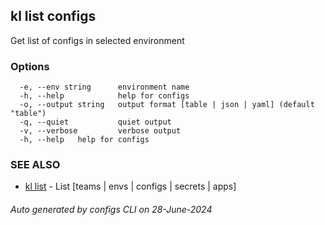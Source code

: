 ## kl list configs

Get list of configs in selected environment



### Options

```
  -e, --env string      environment name
  -h, --help            help for configs
  -o, --output string   output format [table | json | yaml] (default "table")
  -q, --quiet           quiet output
  -v, --verbose         verbose output
  -h, --help   help for configs
```

### SEE ALSO

* [kl list](kl_list.md)  - List [teams | envs | configs | secrets | apps]

###### Auto generated by configs CLI on 28-June-2024
